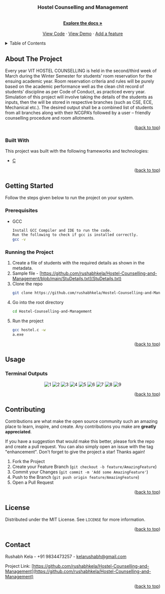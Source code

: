 <div id="top"></div>

<br />
<div align="center">
  <h3 align="center">Hostel Counselling and Management</h3>

  <p align="center">
    <br />
    <a href="https://github.com/rushabhkela/Hostel-Counselling-and-Management/blob/main/Report.pdf"><strong>Explore the docs »</strong></a>
    <br />
    <br />
    <a href="https://github.com/rushabhkela/Hostel-Counselling-and-Management/blob/main/hostel.c">View Code</a>
    ·
    <a href="https://youtu.be/Ew6JAtvvED4">View Demo</a>
    ·
    <a href="https://github.com/rushabhkela/Hostel-Counselling-and-Management/pulls">Add a feature</a>
  </p>
</div>



<!-- TABLE OF CONTENTS -->
<details>
  <summary>Table of Contents</summary>
  <ol>
    <li>
      <a href="#about-the-project">About The Project</a>
      <ul>
        <li><a href="#built-with">Built With</a></li>
      </ul>
    </li>
    <li>
      <a href="#getting-started">Getting Started</a>
      <ul>
        <li><a href="#prerequisites">Prerequisites</a></li>
        <li><a href="#running-the-project">Running the Project</a></li>
      </ul>
    </li>
    <li><a href="#usage">Usage</a></li>
    <li><a href="#contributing">Contributing</a></li>
    <li><a href="#license">License</a></li>
    <li><a href="#contact">Contact</a></li>
    <li><a href="#know-more">Know More</a></li>
  </ol>
</details>



<!-- ABOUT THE PROJECT -->
## About The Project

Every year VIT HOSTEL
COUNSELLING is held in the second/third week of
March during the Winter Semester for students’ room
reservation for the ensuing academic year. Room
reservation criteria and rules will be purely based on
the academic performance well as the clean chit
record of students’ discipline as per Code of Conduct,
as practiced every year. Simulation of this project will
involve taking the details of the students as inputs,
then the will be stored in respective branches (such as
CSE, ECE, Mechanical etc.). The desired output shall
be a combined list of students from all branches along
with their NCGPA’s followed by a user – friendly
counselling procedure and room allotments.


<p align="right">(<a href="#top">back to top</a>)</p>



### Built With

This project was built with the following frameworks and technologies:

* [C](https://www.javatpoint.com/c-programming-language-tutorial)



<p align="right">(<a href="#top">back to top</a>)</p>



<!-- GETTING STARTED -->
## Getting Started

Follow the steps given below to run the project on your system.

### Prerequisites

* GCC
  ```sh
  Install GCC Compiler and IDE to run the code.
  Run the following to check if gcc is installed correctly.
  gcc -v 
  ```

### Running the Project

1. Create a file of students with the required details as shown in the metadata.
2. Sample file - [https://github.com/rushabhkela/Hostel-Counselling-and-Management/blob/main/StuDetails.txt](StuDetails.txt)
5. Clone the repo
   ```sh
   git clone https://github.com/rushabhkela/Hostel-Counselling-and-Management.git
   ```
3. Go into the root directory
   ```sh
   cd Hostel-Counselling-and-Management
   ```
4. Run the project
   ```sh
   gcc hostel.c -w
   a.exe
   ```

<p align="right">(<a href="#top">back to top</a>)</p>



<!-- USAGE EXAMPLES -->
## Usage

### Terminal Outputs

<div align="center">
    <img src="images/1.png" alt="1">
    <img src="images/2.png" alt="2">  
    <img src="images/3.png" alt="3">
    <img src="images/4.png" alt="4">  
    <img src="images/5.png" alt="5">
    <img src="images/6.png" alt="6">  
    <img src="images/7.png" alt="7">
    <img src="images/8.png" alt="8">  
    <img src="images/9.png" alt="9">
    <br>
</div>



<p align="right">(<a href="#top">back to top</a>)</p>



<!-- CONTRIBUTING -->
## Contributing

Contributions are what make the open source community such an amazing place to learn, inspire, and create. Any contributions you make are **greatly appreciated**.

If you have a suggestion that would make this better, please fork the repo and create a pull request. You can also simply open an issue with the tag "enhancement".
Don't forget to give the project a star! Thanks again!

1. Fork the Project
2. Create your Feature Branch (`git checkout -b feature/AmazingFeature`)
3. Commit your Changes (`git commit -m 'Add some AmazingFeature'`)
4. Push to the Branch (`git push origin feature/AmazingFeature`)
5. Open a Pull Request

<p align="right">(<a href="#top">back to top</a>)</p>



<!-- LICENSE -->
## License

Distributed under the MIT License. See `LICENSE` for more information.

<p align="right">(<a href="#top">back to top</a>)</p>



<!-- CONTACT -->
## Contact

Rushabh Kela - +91 9834473257 - kelarushabh@gmail.com

Project Link: [https://github.com/rushabhkela/Hostel-Counselling-and-Management](https://github.com/rushabhkela/Hostel-Counselling-and-Management)

<p align="right">(<a href="#top">back to top</a>)</p>
